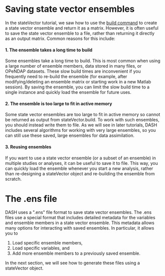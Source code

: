 # Saving state vector ensembles

In the stateVector tutorial, we saw how to use the [build command](../stateVector/build) to create a state vector ensemble and return it as a matrix. However, it is often useful to save the state vector ensemble to a file, rather than returning it directly as an output matrix. Common reasons for this include:

#### 1. The ensemble takes a long time to build

Some ensembles take a long time to build. This is most common when using a large number of ensemble members, data stored in many files, or OPeNDAP datasets. These slow build times are inconvenient if you frequently need to re-build the ensemble (for example, after modifying/deleting an ensemble matrix or starting work in a new Matlab session). By saving the ensemble, you can limit the slow build time to a single instance and quickly load the ensemble for future uses.

#### 2. The ensemble is too large to fit in active memory

Some state vector ensembles are too large to fit in active memory so cannot be returned as output from stateVector.build. To work with such ensembles, you should instead write them to file. As we will see in later tutorials, DASH includes several algorithms for working with very large ensembles, so you can still use these saved, large ensembles for data assimilation.

#### 3. Reusing ensembles

If you want to use a state vector ensemble (or a subset of an ensemble) in multiple studies or analyses, it can be useful to save it to file. This way, you can quickly load the ensemble whenever you start a new analysis, rather than re-designing a stateVector object and re-building the ensemble from scratch.

# The .ens file

DASH uses a ".ens" file format to save state vector ensembles. The .ens files use a special format that includes detailed metadata for the variables and ensemble members in a state vector ensemble. This metadata allows many options for interacting with saved ensembles. In particular, it allows you to

1. Load specific ensemble members,
2. Load specific variables, and
3. Add more ensemble members to a previously saved ensemble.

In the next section, we will see how to generate these files using a stateVector object.
